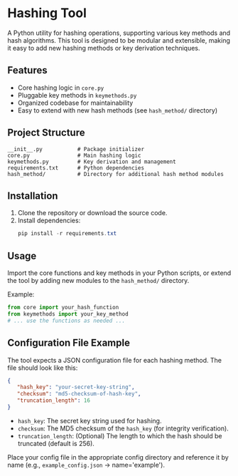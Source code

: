# Hashing Tool

A Python utility for hashing operations, supporting various key methods and hash algorithms. This tool is designed to be modular and extensible, making it easy to add new hashing methods or key derivation techniques.

## Features
- Core hashing logic in `core.py`
- Pluggable key methods in `keymethods.py`
- Organized codebase for maintainability
- Easy to extend with new hash methods (see `hash_method/` directory)

## Project Structure
```
__init__.py           # Package initializer
core.py               # Main hashing logic
keymethods.py         # Key derivation and management
requirements.txt      # Python dependencies
hash_method/          # Directory for additional hash method modules
```

## Installation
1. Clone the repository or download the source code.
2. Install dependencies:
   ```powershell
   pip install -r requirements.txt
   ```

## Usage
Import the core functions and key methods in your Python scripts, or extend the tool by adding new modules to the `hash_method/` directory.

Example:
```python
from core import your_hash_function
from keymethods import your_key_method
# ... use the functions as needed ...
```

## Configuration File Example

The tool expects a JSON configuration file for each hashing method. The file should look like this:

```json
{
   "hash_key": "your-secret-key-string",
   "checksum": "md5-checksum-of-hash-key",
   "truncation_length": 16
}
```

- `hash_key`: The secret key string used for hashing.
- `checksum`: The MD5 checksum of the `hash_key` (for integrity verification).
- `truncation_length`: (Optional) The length to which the hash should be truncated (default is 256).

Place your config file in the appropriate config directory and reference it by name (e.g., `example_config.json` → name='example').
